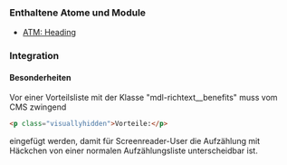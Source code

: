 ### Enthaltene Atome und Module
* [ATM: Heading](../../atoms/headings/headings.html)

### Integration


#### Besonderheiten
Vor einer Vorteilsliste mit der Klasse "mdl-richtext__benefits" muss vom CMS zwingend

```html
<p class="visuallyhidden">Vorteile:</p>
```

eingefügt werden, damit für Screenreader-User die Aufzählung mit Häckchen von einer normalen Aufzählungsliste unterscheidbar ist.
